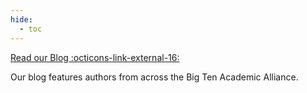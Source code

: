 ```yaml
---
hide:
  - toc
---
```


[Read our Blog :octicons-link-external-16:](https://geobtaa.blogspot.com)

Our blog features authors from across the Big Ten Academic Alliance.
